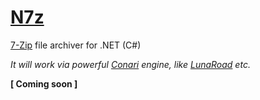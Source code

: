 # [N7z](https://github.com/3F/N7z)

[7-Zip](https://sourceforge.net/projects/sevenzip/) file archiver for .NET (C#)

*It will work via powerful [Conari](https://github.com/3F/Conari) engine, like [LunaRoad](https://github.com/3F/LunaRoad) etc.*

**[ Coming soon ]**
